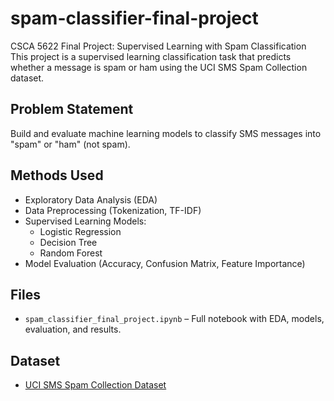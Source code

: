 # spam-classifier-final-project
CSCA 5622 Final Project: Supervised Learning with Spam Classification
This project is a supervised learning classification task that predicts whether a message is spam or ham using the UCI SMS Spam Collection dataset.

## Problem Statement
Build and evaluate machine learning models to classify SMS messages into "spam" or "ham" (not spam).

## Methods Used
- Exploratory Data Analysis (EDA)
- Data Preprocessing (Tokenization, TF-IDF)
- Supervised Learning Models:
  - Logistic Regression
  - Decision Tree
  - Random Forest
- Model Evaluation (Accuracy, Confusion Matrix, Feature Importance)

## Files
- `spam_classifier_final_project.ipynb` – Full notebook with EDA, models, evaluation, and results.

## Dataset
- [UCI SMS Spam Collection Dataset](https://archive.ics.uci.edu/ml/datasets/SMS+Spam+Collection)
